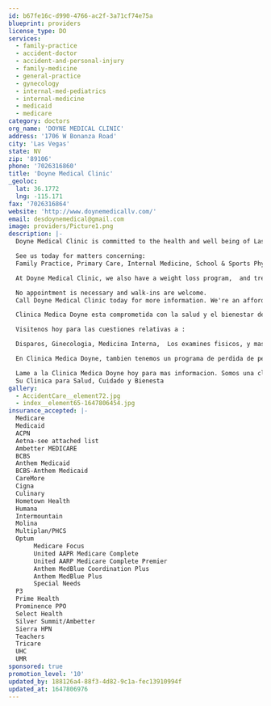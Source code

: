 ```yaml
---
id: b67fe16c-d990-4766-ac2f-3a71cf74e75a
blueprint: providers
license_type: DO
services:
  - family-practice
  - accident-doctor
  - accident-and-personal-injury
  - family-medicine
  - general-practice
  - gynecology
  - internal-med-pediatrics
  - internal-medicine
  - medicaid
  - medicare
category: doctors
org_name: 'DOYNE MEDICAL CLINIC'
address: '1706 W Bonanza Road'
city: 'Las Vegas'
state: NV
zip: '89106'
phone: '7026316860'
title: 'Doyne Medical Clinic'
_geoloc:
  lat: 36.1772
  lng: -115.171
fax: '7026316864'
website: 'http://www.doynemedicallv.com/'
email: desdoynemedical@gmail.com
image: providers/Picture1.png
description: |-
  Doyne Medical Clinic is committed to the health and well being of Las Vegas, Nevada residents. We're a family practice that offers a range of specialties and treatment options to treat your illness or medical condition. 

  See us today for matters concerning:
  Family Practice, Primary Care, Internal Medicine, School & Sports Physicals,  and more…

  At Doyne Medical Clinic, we also have a weight loss program,  and treat auto accident patients. We accept most insurance plans, including Culinary, HPN, and Sierra. 

  No appointment is necessary and walk-ins are welcome.
  Call Doyne Medical Clinic today for more information. We're an affordable medical clinic.

  Clinica Medica Doyne esta comprometida con la salud y el bienestar de Las Vegas, los residents de Nevada. Somos una practica familiar que ofrece una amplia gama de especialidades y opciones de tratamiento de su enfermedad o condicion medica.

  Visitenos hoy para las cuestiones relativas a :

  Disparos, Ginecologia, Medicina Interna,  Los examines fisicos, y mas….

  En Clinica Medica Doyne, tambien tenemos un programa de perdida de peso, hacemos la escuela, el boxeo, y examines fisicos medicos y tratamos a los pacientes de accidente de auto. Aceptamos la mayoria de los planes de seguro, incluyendo Culinary, HPN, y Sierra. No es necesario hacer cita los walk–ins son bienvenidos.

  Lame a la Clinica Medica Doyne hoy para mas informacion. Somos una clinica medica asequible.
  Su Clinica para Salud, Cuidado y Bienesta
gallery:
  - AccidentCare__element72.jpg
  - index__element65-1647806454.jpg
insurance_accepted: |-
  Medicare
  Medicaid
  ACPN
  Aetna-see attached list
  Ambetter MEDICARE
  BCBS
  Anthem Medicaid
  BCBS-Anthem Medicaid
  CareMore
  Cigna
  Culinary
  Hometown Health
  Humana
  Intermountain
  Molina
  Multiplan/PHCS
  Optum
       Medicare Focus
       United AAPR Medicare Complete
       United AARP Medicare Complete Premier
       Anthem MedBlue Coordination Plus
       Anthem MedBlue Plus
       Special Needs
  P3
  Prime Health
  Prominence PPO
  Select Health
  Silver Summit/Ambetter
  Sierra HPN
  Teachers
  Tricare
  UHC
  UMR
sponsored: true
promotion_level: '10'
updated_by: 188126a4-88f3-4d82-9c1a-fec13910994f
updated_at: 1647806976
---
```

